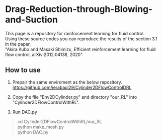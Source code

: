 # Drag-Reduction-through-Blowing-and-Suction  

This page is a repository for rainforcement learning for fluid control.  
Using these source codes you can reproduce the results of the section 3.1 in the paper,  
"Akira Kubo and Masaki Shimizu, Efficient reinforcement learning for fluid flow control, arXiv:2012.04138, 2020".  

## How to use  
1. Prepair the same enviroment as the below repository.   
https://github.com/jerabaul29/Cylinder2DFlowControlDRL  

2. Copy the file "Env2DCylinder.py" and directory "our_RL" into "Cylinder2DFlowControlWithRL".  

3. Run  DAC.py  
> cd Cylinder2DFlowControlWithRL/our_RL  
> python make_mesh.py  
> python DAC.py  

